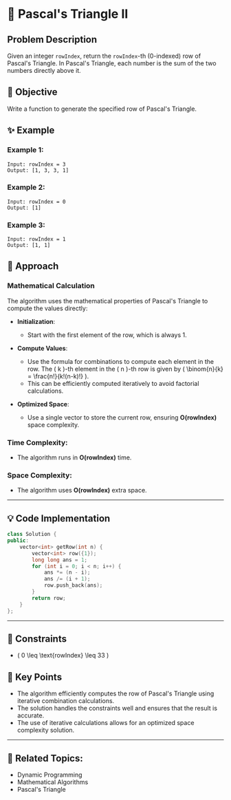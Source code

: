 # 🔺 **Pascal's Triangle II**

## Problem Description

Given an integer `rowIndex`, return the `rowIndex`-th (0-indexed) row of Pascal's Triangle. In Pascal's Triangle, each number is the sum of the two numbers directly above it.

## 🎯 **Objective**

Write a function to generate the specified row of Pascal's Triangle.

## ✨ **Example**

### Example 1:
```plaintext
Input: rowIndex = 3
Output: [1, 3, 3, 1]
```

### Example 2:
```plaintext
Input: rowIndex = 0
Output: [1]
```

### Example 3:
```plaintext
Input: rowIndex = 1
Output: [1, 1]
```

## 🚀 **Approach**

### **Mathematical Calculation**

The algorithm uses the mathematical properties of Pascal's Triangle to compute the values directly:

- **Initialization**:
  - Start with the first element of the row, which is always 1.

- **Compute Values**:
  - Use the formula for combinations to compute each element in the row. The \( k \)-th element in the \( n \)-th row is given by \( \binom{n}{k} = \frac{n!}{k!(n-k)!} \).
  - This can be efficiently computed iteratively to avoid factorial calculations.

- **Optimized Space**:
  - Use a single vector to store the current row, ensuring **O(rowIndex)** space complexity.

### **Time Complexity**:
- The algorithm runs in **O(rowIndex)** time.

### **Space Complexity**:
- The algorithm uses **O(rowIndex)** extra space.

---

## 💡 **Code Implementation**

```cpp
class Solution {
public:
    vector<int> getRow(int n) {
        vector<int> row({1});
        long long ans = 1;
        for (int i = 0; i < n; i++) {
            ans *= (n - i);
            ans /= (i + 1);
            row.push_back(ans);
        }
        return row;
    }
};
```

---

## 🔧 **Constraints**

- \( 0 \leq \text{rowIndex} \leq 33 \)

## 🌟 **Key Points**

- The algorithm efficiently computes the row of Pascal's Triangle using iterative combination calculations.
- The solution handles the constraints well and ensures that the result is accurate.
- The use of iterative calculations allows for an optimized space complexity solution.

---

## 🔗 **Related Topics**:
- Dynamic Programming
- Mathematical Algorithms
- Pascal's Triangle